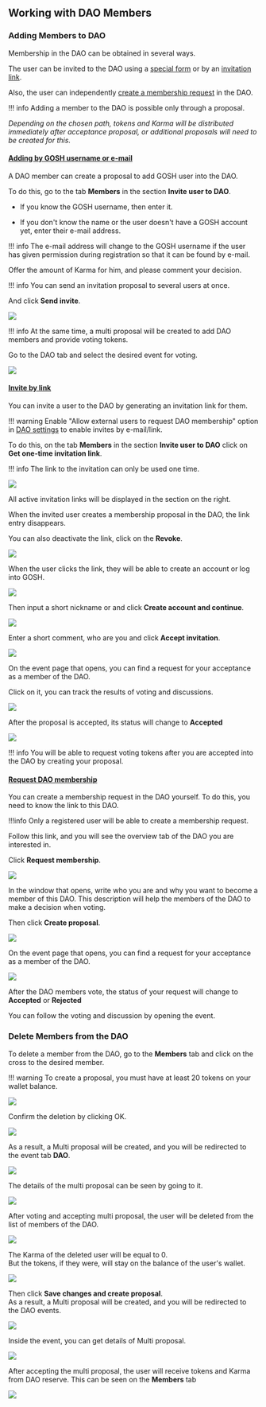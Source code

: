 ## **Working with DAO Members**



### __Adding Members to DAO__


Membership in the DAO can be obtained in several ways.

The user can be invited to the DAO using a [special form](members.md#adding-by-gosh-username-or-e-mail) or by an [invitation link](members.md#invite-by-link).

Also, the user can independently [create a membership request](members.md#request-dao-membership) in the DAO.

!!! info
    Adding a member to the DAO is possible only through a proposal.


*Depending on the chosen path, tokens and Karma will be distributed immediately after acceptance proposal, or additional proposals will need to be created for this.*


#### <u>Adding by GOSH username or e-mail</u>


A DAO member can create a proposal to add GOSH user into the DAO.

To do this, go to the tab **Members** in the section **Invite user to DAO**.

* If you know the GOSH username, then enter it.

* If you don't know the name or the user doesn't have a GOSH account yet, enter their e-mail address.


!!! info
    The e-mail address will change to the GOSH username if the user has given permission during registration so that it can be found by e-mail.

Offer the amount of Karma for him, and please comment your decision.

!!! info
    You can send an invitation proposal to several users at once.

And click **Send invite**.

![](../../images/gosh_web_Invite_to_DAO_01_1.jpg)

!!! info
    At the same time, a multi proposal will be created to add DAO members and provide voting tokens.

Go to the DAO tab and select the desired event for voting.

<!-- TODO
insert a image before going to the events section -->

![](../../images/gosh_web_Invite_to_DAO_by_form_voting.jpg)

#### <u>Invite by link</u>


You can invite a user to the DAO by generating an invitation link for them.

!!! warning
    Enable "Allow external users to request DAO membership" option in [DAO settings](../gosh-web/dao-set-up.md) to enable invites by e-mail/link.

To do this, on the tab **Members** in the section **Invite user to DAO** click on **Get one-time invitation link**.

!!! info
    The link to the invitation can only be used one time.

![](../../images/gosh_web_Invite_to_DAO_01_2.jpg)


All active invitation links will be displayed in the section on the right.

When the invited user creates a membership proposal in the DAO, the link entry disappears.

You can also deactivate the link, click on the **Revoke**.

![](../../images/gosh_web_Invite_to_DAO_by_link_01_1_all_links.jpg)


When the user clicks the link, they will be able to create an account or log into GOSH.

![](../../images/gosh_web_Invite_to_DAO_by_link_02_create_akk.jpg)


Then input a short nickname or and click **Create account and continue**.

![](../../images/gosh_web_Invite_to_DAO_by_link_03_shot_nickname.jpg)


Enter a short comment, who are you and click **Accept invitation**.

![](../../images/gosh_web_Invite_to_DAO_by_link_04_shot_comm_who_are_U.jpg)


On the event page that opens, you can find a request for your acceptance as a member of the DAO.

Click on it, you can track the results of voting and discussions.

![](../../images/gosh_web_Invite_to_DAO_by_link_05_Page_dao.jpg)


After the proposal is accepted, its status will change to **Accepted**

![](../../images/gosh_web_Invite_to_DAO_by_link_06_voitung_for_him_02.jpg)


!!! info
    You will be able to request voting tokens after you are accepted into the DAO by creating your proposal.
<!-- TODO
add a cross-reference to the karma change propos -->

#### <u>Request DAO membership</u>

You can create a membership request in the DAO yourself. To do this, you need to know the link to this DAO. 

!!!info
    Only a registered user will be able to create a membership request.

Follow this link, and you will see the overview tab of the DAO you are interested in.

Click **Request membership**.

![](../../images/gosh_web_memeber_request_to_DAO_01.jpg)

In the window that opens, write who you are and why you want to become a member of this DAO. This description will help the members of the DAO to make a decision when voting.

Then click **Create proposal**.

![](../../images/gosh_web_memeber_request_to_DAO_02_input_description.jpg)

On the event page that opens, you can find a request for your acceptance as a member of the DAO.

![](../../images/gosh_web_memeber_request_to_DAO_03_dao_events.jpg)

After the DAO members vote, the status of your request will change to **Accepted** or **Rejected**

You can follow the voting and discussion by opening the event.



<!-- TODO
searching for users by DAO
![](../../images/gosh_web_Invite_to_DAO_by_link_01.jpg) -->


### __Delete Members from the DAO__


To delete a member from the DAO, go to the **Members** tab and click on the cross to the desired member.

!!! warning
    To create a proposal, you must have at least 20 tokens on your wallet balance.

![](../../images/gosh_web_memeber_delete_01.jpg)

Confirm the deletion by clicking OK.

![](../../images/gosh_web_memeber_delete_02_confirm.jpg)

As a result, a Multi proposal will be created, and you will be redirected to the event tab **DAO**.

![](../../images/gosh_web_memeber_delete_03_event.jpg)

The details of the multi proposal can be seen by going to it.

![](../../images/gosh_web_memeber_delete_04_event_detal.jpg)

After voting and accepting multi proposal, the user will be deleted from the list of members of the DAO. 

![](../../images/gosh_web_memeber_delete_05_list_without_user.jpg)

The Karma of the deleted user will be equal to 0.  
But the tokens, if they were, will stay on the balance of the user's wallet.

![](../../images/gosh_web_memeber_delete_06_balance_user.jpg)



Then click **Save changes and create proposal**.  
As a result, a Multi proposal will be created, and you will be redirected to the DAO events.

![](../../images/gosh_web_memeber_change_karma_02_event.jpg)

Inside the event, you can get details of Multi proposal.

![](../../images/gosh_web_memeber_change_karma_03_detal_multi_proposal.jpg)

After accepting the multi proposal, the user will receive tokens and Karma from DAO reserve. This can be seen on the **Members** tab

![](../../images/gosh_web_memeber_change_karma_04_check_user_data.jpg)

